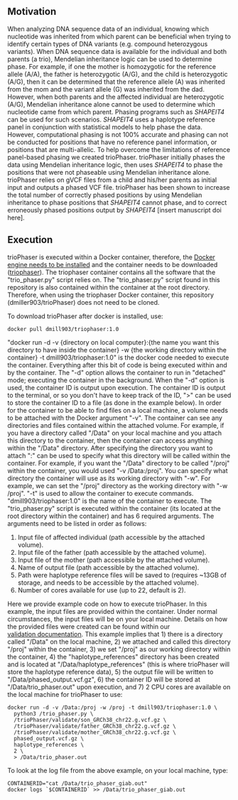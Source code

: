 ## Motivation
When analyzing DNA sequence data of an individual, knowing which nucleotide was 
inherited from which parent can be beneficial when trying to identify certain 
types of DNA variants (e.g. compound heterozygous variants). When DNA sequence 
data is available for the individual and both parents (a trio), Mendelian 
inheritance logic can be used to determine phase. For example, if one the 
mother is homozygotic for the reference allele (A/A), the father is 
heterozygotic (A/G), and the child is heterozygotic (A/G), then it can be 
determined that the reference allele (A) was inherited from the mom and the 
variant allele (G) was inherited from the dad. However, when both parents and 
the affected individual are heterozygotic (A/G), Mendelian inheritance alone 
cannot be used to determine which nucleotide came from which parent. Phasing 
programs such as *SHAPEIT4* can be used for such scenarios. *SHAPEIT4* uses a
haplotype reference panel in conjunction with statistical models to help phase 
the data. However, computational phasing is not 100% accurate and phasing can 
not be conducted for positions that have no reference panel information, or 
positions that are multi-allelic. To help overcome the limitations of reference
panel-based phasing we created trioPhaser. trioPhaser initially phases the data
using Mendelian inheritance logic, then uses *SHAPEIT4* to phase the positions 
that were not phaseable using Mendelian inheritance alone. trioPhaser relies on 
gVCF files from a child and his/her parents as initial input and 
outputs a phased VCF file. trioPhaser has been shown to increase the total 
number of correctly phased positions by using Mendelian inheritance to phase 
positions that *SHAPEIT4* cannot phase, and to correct erroneously phased 
positions output by *SHAPEIT4* [insert manuscript doi here].

## Execution
trioPhaser is executed within a Docker container, therefore, the [Docker engine
needs to be installed](https://docs.docker.com/desktop/) and the container 
needs to be downloaded 
([triophaser](https://hub.docker.com/repository/docker/dmill903/triophaser])). 
The triophaser container contains all the software that the "trio_phaser.py" 
script relies on. The "trio_phaser.py" script found in this repository is also 
contained within the container at the root directory. Therefore, when using the
triophaser Docker container, this repository (dmiller903/trioPhaser) does not 
need to be cloned. 

To download trioPhaser after docker is installed, use:
```
docker pull dmill903/triophaser:1.0
```

"docker run -d -v {directory on local computer}:{the name you want this
directory to have inside the container} -w {the working directory within the
container} -t dmill903/triophaser:1.0" is the docker code needed 
to execute the container. Everything after this bit of code is being executed 
within and by the container. The "-d" option allows the container to run in 
"detached" mode; executing the container in the background. When the "-d" 
option is used, the container ID is output upon execution. The container ID is 
output to the terminal, or so you don't have to keep track of the ID, ">" can 
be used to store the container ID to a file (as done in the example below). 
In order for the container to be able to find files on a local machine, a 
volume needs to be attached with the Docker argument "-v". The container can 
see any directories and files contained within the attached volume. For 
example, if you have a directory called "/Data" on your local machine and you
attach this directory to the container, then the container can access anything
within the "/Data" directory. After specifying the directory you want to attach
":" can be used to specify what this directory will be called within the
container. For example, if you want the "/Data" directory to be called "/proj"
within the container, you would used "-v /Data:/proj". You can specify what
directory the container will use as its working directory with "-w". For 
example, we can set the "/proj" directory as the working directory with
"-w /proj". "-t" is used to allow the container to execute commands. 
"dmill903/triophaser:1.0" is the name of the container to execute. The 
"trio_phaser.py" script is executed within the container (its located at the
root directory within the container) and has 6 required arguments. The 
arguments need to be listed in order as follows:

1. Input file of affected individual (path accessible by the attached volume).
2. Input file of the father (path accessible by the attached volume).
3. Input file of the mother (path accessible by the attached volume).
4. Name of output file (path accessible by the attached volume).
5. Path were haplotype reference files will be saved to (requires ~13GB of
storage, and needs to be accessible by the attached volume).
6. Number of cores available for use (up to 22, default is 2).

Here we provide example code on how to execute trioPhaser. In this example,
the input files are provided within the container. Under normal circumstances,
the input files will be on your local machine. Details on how the provided 
files were created can be found within our  
[validation documentation](https://github.com/dmiller903/trioPhaser/blob/main/\validate/validate.pdf). 
This example implies that 1) there is a directory called "/Data" on the local 
machine, 2) we attached and called this directory "/proj" within the container,
3) we set "/proj" as our working directory within the container, 4) the 
"haplotype_references" directory has been created and is located at 
"/Data/haplotype_references" (this is where trioPhaser will store the haplotype
reference data), 5) the output file will be written to 
"/Data/phased_output.vcf.gz", 6) the container ID will be stored at 
"/Data/trio_phaser.out" upon execution, and 7) 2 CPU cores are available on the
local machine for trioPhaser to use:

```ignore
docker run -d -v /Data:/proj -w /proj -t dmill903/triophaser:1.0 \
  python3 /trio_phaser.py \
  /trioPhaser/validate/son_GRCh38_chr22.g.vcf.gz \
  /trioPhaser/validate/father_GRCh38_chr22.g.vcf.gz \
  /trioPhaser/validate/mother_GRCh38_chr22.g.vcf.gz \
  phased_output.vcf.gz \
  haplotype_references \
  2 \
  > /Data/trio_phaser.out
```

To look at the log file from the above example, on your local machine, type:

```ignore
CONTAINERID="cat /Data/trio_phaser_giab.out"
docker logs `$CONTAINERID` >> /Data/trio_phaser_giab.out
```